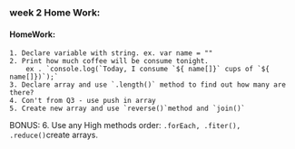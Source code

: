 ### week 2 Home Work:
#### HomeWork:
    1. Declare variable with string. ex. var name = ""
    2. Print how much coffee will be consume tonight.
        ex . `console.log(`Today, I consume `${ name[]}` cups of `${ name[]})`);`
    3. Declare array and use `.length()` method to find out how many are there?
    4. Con't from Q3 - use push in array
    5. Create new array and use `reverse()`method and `join()`
   BONUS:
    6. Use any High methods order: `.forEach, .fiter(), .reduce()`create arrays.
